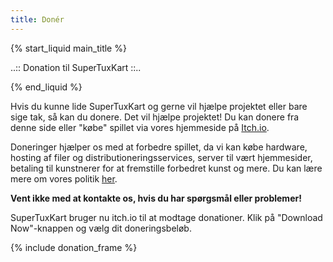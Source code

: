 ```yaml
---
title: Donér
---
```

{% start_liquid main_title %}

..:: Donation til SuperTuxKart ::..

{% end_liquid %}

Hvis du kunne lide SuperTuxKart og gerne vil hjælpe projektet eller bare sige tak, så kan du donere. Det vil hjælpe projektet! Du kan donere fra denne side eller "købe" spillet via vores hjemmeside på [Itch.io](https://supertuxkart.itch.io/supertuxkart).

Doneringer hjælper os med at forbedre spillet, da vi kan købe hardware, hosting af filer og distributioneringsservices, server til vært hjemmesider, betaling til kunstnerer for at fremstille forbedret kunst og mere. Du kan lære mere om vores politik [her](Donation_Policy).

**Vent ikke med at kontakte os, hvis du har spørgsmål eller problemer!**

SuperTuxKart bruger nu itch.io til at modtage donationer. Klik på "Download Now"-knappen og vælg dit doneringsbeløb.

{% include donation_frame %}
